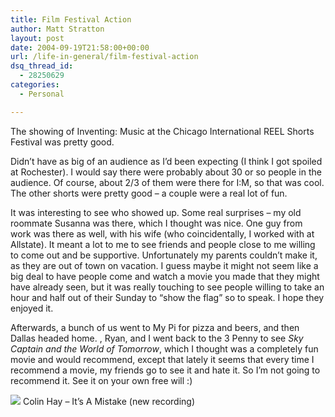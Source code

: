 ```yaml
---
title: Film Festival Action
author: Matt Stratton
layout: post
date: 2004-09-19T21:58:00+00:00
url: /life-in-general/film-festival-action
dsq_thread_id:
  - 28250629
categories:
  - Personal

---
```

The showing of Inventing: Music at the Chicago International REEL Shorts Festival was pretty good.

Didn&#8217;t have as big of an audience as I&#8217;d been expecting (I think I got spoiled at Rochester). I would say there were probably about 30 or so people in the audience. Of course, about 2/3 of them were there for I:M, so that was cool. The other shorts were pretty good &#8211; a couple were a real lot of fun.

It was interesting to see who showed up. Some real surprises &#8211; my old roommate Susanna was there, which I thought was nice. One guy from work was there as well, with his wife (who coincidentally, I worked with at Allstate). It meant a lot to me to see friends and people close to me willing to come out and be supportive. Unfortunately my parents couldn&#8217;t make it, as they are out of town on vacation. I guess maybe it might not seem like a big deal to have people come and watch a movie you made that they might have already seen, but it was really touching to see people willing to take an hour and half out of their Sunday to &#8220;show the flag&#8221; so to speak. I hope they enjoyed it.

Afterwards, a bunch of us went to My Pi for pizza and beers, and then Dallas headed home. , Ryan, and I went back to the 3 Penny to see _Sky Captain and the World of Tomorrow_, which I thought was a completely fun movie and would recommend, except that lately it seems that every time I recommend a movie, my friends go to see it and hate it. So I&#8217;m not going to recommend it. See it on your own free will :)

[![][1]][2] Colin Hay &#8211; It&#8217;s A Mistake (new recording)</span>

 [1]: http://ax.phobos.apple.com.edgesuite.net/images/iTunes.gif
 [2]: http://www.itunes.com